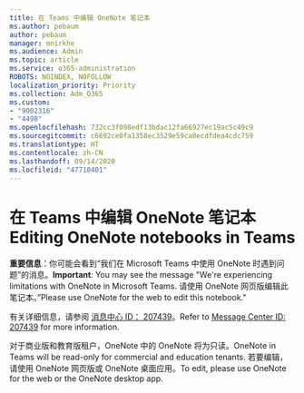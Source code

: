 ```yaml
---
title: 在 Teams 中编辑 OneNote 笔记本
ms.author: pebaum
author: pebaum
manager: mnirkhe
ms.audience: Admin
ms.topic: article
ms.service: o365-administration
ROBOTS: NOINDEX, NOFOLLOW
localization_priority: Priority
ms.collection: Adm_O365
ms.custom:
- "9002316"
- "4498"
ms.openlocfilehash: 732cc3f098edf13bdac12fa66927ec19ac5c49c9
ms.sourcegitcommit: c6692ce0fa1358ec3529e59ca0ecdfdea4cdc759
ms.translationtype: HT
ms.contentlocale: zh-CN
ms.lasthandoff: 09/14/2020
ms.locfileid: "47710401"
---
```

# <a name="editing-onenote-notebooks-in-teams"></a><span data-ttu-id="924b1-102">在 Teams 中编辑 OneNote 笔记本</span><span class="sxs-lookup"><span data-stu-id="924b1-102">Editing OneNote notebooks in Teams</span></span>

<span data-ttu-id="924b1-103">**重要信息**：你可能会看到“我们在 Microsoft Teams 中使用 OneNote 时遇到问题”的消息。</span><span class="sxs-lookup"><span data-stu-id="924b1-103">**Important**: You may see the message  "We're experiencing limitations with OneNote in Microsoft Teams.</span></span> <span data-ttu-id="924b1-104">请使用 OneNote 网页版编辑此笔记本。”</span><span class="sxs-lookup"><span data-stu-id="924b1-104">Please use OneNote for the web to edit this notebook."</span></span>  

<span data-ttu-id="924b1-105">有关详细信息，请参阅 [消息中心 ID： 207439](https://admin.microsoft.com/Adminportal/Home?source=applauncher#MessageCenter?id=MC207439)。</span><span class="sxs-lookup"><span data-stu-id="924b1-105">Refer to [Message Center ID: 207439](https://admin.microsoft.com/Adminportal/Home?source=applauncher#MessageCenter?id=MC207439) for more information.</span></span>

<span data-ttu-id="924b1-106">对于商业版和教育版租户，OneNote 中的 OneNote 将为只读。</span><span class="sxs-lookup"><span data-stu-id="924b1-106">OneNote in Teams will be read-only for commercial and education tenants.</span></span> <span data-ttu-id="924b1-107">若要编辑，请使用 OneNote 网页版或 OneNote 桌面应用。</span><span class="sxs-lookup"><span data-stu-id="924b1-107">To edit, please use OneNote for the web or the OneNote desktop app.</span></span>
